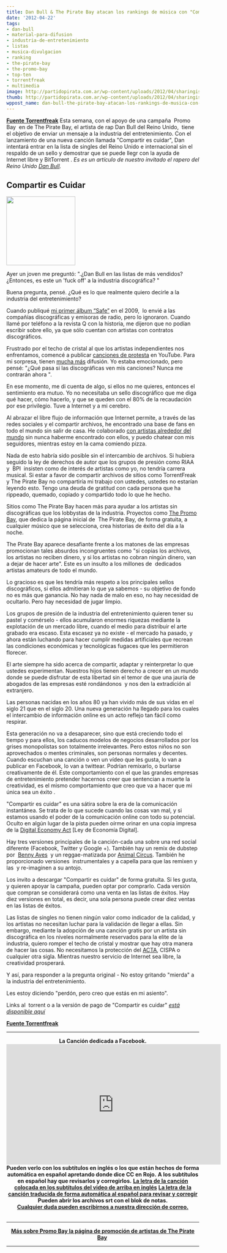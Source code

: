 ```yaml
---
title: Dan Bull & The Pirate Bay atacan los rankings de música con "Compartir es cuidar"
date: '2012-04-22'
tags:
- dan-bull
- material-para-difusion
- industria-de-entretenimiento
- listas
- musica-divulgacion
- ranking
- the-pirate-bay
- the-promo-bay
- top-ten
- torrentfreak
- multimedia
image: http://partidopirata.com.ar/wp-content/uploads/2012/04/sharingiscaring.jpg
thumb: http://partidopirata.com.ar/wp-content/uploads/2012/04/sharingiscaring-150x150.jpg
wppost_name: dan-bull-the-pirate-bay-atacan-los-rankings-de-musica-con-compartir-es-cuidar
---
```


<strong><a href="https://torrentfreak.com/dan-bull-pirate-bay-attack-the-charts-with-sharing-is-caring-120422/" target="_blank">Fuente Torrentfreak</a></strong>
Esta semana, con el apoyo de una campaña  Promo Bay  en de The Pirate Bay, el artista de rap Dan Bull del Reino Unido,  tiene el objetivo de enviar un mensaje a la industria del entretenimiento. Con el lanzamiento de una nueva canción llamada "Compartir es cuidar", Dan intentará entrar en la lista de singles del Reino Unido e internacional sin el respaldo de un sello y demostrar que se puede llegr con la ayuda de Internet libre y BitTorrent .
<em>Es es un artículo de nuestro invitado el rapero del Reino Unido <a href="http://itsdanbull.com/">Dan Bull</a>.</em>
<h2>Compartir es Cuidar</h2>
<a href="http://partidopirata.com.ar/wp-content/uploads/2012/04/sharingiscaring.jpg"><img class="size-full wp-image-4160" title="sharingiscaring" src="http://partidopirata.com.ar/wp-content/uploads/2012/04/sharingiscaring.jpg" alt="" width="180" height="180" /></a>


Ayer un joven me preguntó: ".¿Dan Bull en las listas de más vendidos? ¿Entonces, es este un 'fuck off' a la industria discográfica? "

Buena pregunta, pensé. ¿Qué es lo que realmente quiero decirle a la industria del entretenimiento?

Cuando publiqué <a href="http://www.youtube.com/playlist?list=PL4A69A412A2320BEE&amp;feature=mh_lolz">mi primer álbum “Safe”</a> en el 2009,  lo envié a las compañías discográficas y emisoras de radio, pero lo ignoraron. Cuando llamé por teléfono a la revista Q con la historia, me dijeron que no podían escribir sobre ello, ya que sólo cuentan con artistas con contratos discográficos.

Frustrado por el techo de cristal al que los artistas independientes nos enfrentamos, comencé a publicar <a href="http://www.youtube.com/watch?v=HL9-esIM2CY">canciones de protesta</a> en YouTube. Para mi sorpresa, tienen <a href="http://www.youtube.com/watch?v=EAib4WLX67I">mucha más</a> difusión. Yo estaba emocionado, pero pensé: "¿Qué pasa si las discográficas ven mis canciones? Nunca me contrarán ahora ".

En ese momento, me di cuenta de algo, si ellos no me quieres, entonces el sentimiento era mutuo. Yo no necesitaba un sello discográfico que me diga qué hacer, cómo hacerlo, y que se queden con el 80% de la recaudación por ese privilegio. Tuve a Internet y a mi cerebro.

Al abrazar el libre flujo de información que Internet permite, a través de las redes sociales y el compartir archivos, he encontrado una base de fans en todo el mundo sin salir de casa. He colaborado <a href="http://www.youtube.com/watch?v=5MtZGB5dWLE">con artistas alrededor del mundo</a> sin nunca haberme encontrado con ellos, y puedo chatear con mis seguidores, mientras estoy en la cama comiendo pizza.

Nada de esto habría sido posible sin el intercambio de archivos. Si hubiera seguido la ley de derechos de autor que los grupos de presión como RIAA y  BPI  insisten como de interés de artistas como yo, no tendría carrera musical. Si estar a favor de compartir archivos de sitios como TorrentFreak y The Pirate Bay no compartiría mi trabajo con ustedes, ustedes no estarían leyendo esto. Tengo una deuda de gratitud con cada persona que ha rippeado, quemado, copiado y compartido todo lo que he hecho.

Sitios como The Pirate Bay hacen más para ayudar a los artistas sin discográficas que los lobbystas de la industria. Proyectos como <a href="http://thepiratebay.se/promo">The Promo Bay</a>, que dedica la página inicial de  The Pirate Bay, de forma gratuita, a cualquier músico que se selecciona, crea historias de éxito del día a la  noche.

The Pirate Bay aparece desafiante frente a los matones de las empresas promocionan tales absurdos incongruentes como "si copias los archivos, los artistas no reciben dinero, y si los artistas no cobran ningún dinero, van a dejar de hacer arte". Este es un insulto a los millones de  dedicados artistas amateurs de todo el mundo.

Lo gracioso es que les tendría más respeto a los principales sellos discográficos, si ellos admitieran lo que ya sabemos - su objetivo de fondo no es más que ganancia. No hay nada de malo en eso, no hay necesidad de ocultarlo. Pero hay necesidad de jugar limpio.

Los grupos de presión de la industria del entretenimiento quieren tener su pastel y comérselo - ellos acumularon enormes riquezas mediante la explotación de un mercado libre, cuando el medio para distribuir el arte grabado era escaso. Esta escasez ya no existe - el mercado ha pasado, y ahora están luchando para hacer cumplir medidas artificiales que recrean las condiciones económicas y tecnológicas fugaces que les permitieron florecer.

El arte siempre ha sido acerca de compartir, adaptar y reinterpretar lo que ustedes experimentan. Nuestros hijos tienen derecho a crecer en un mundo donde se puede disfrutar de esta libertad sin el temor de que una jauría de abogados de las empresas esté rondándonos  y nos den la extradición al extranjero.

Las personas nacidas en los años 80 ya han vivido más de sus vidas en el siglo 21 que en el siglo 20. Una nueva generación ha llegado para los cuales el intercambio de información online es un acto reflejo tan fácil como respirar.

Esta generación no va a desaparecer, sino que está creciendo todo el tiempo y para ellos, los caducos modelos de negocios desarrollados por los grises monopolistas son totalmente irrelevantes. Pero estos niños no son aprovechados o mentes criminales, son personas normales y decentes. Cuando escuchan una canción o ven un vídeo que les gusta, lo van a publicar en Facebook, lo van a twittear. Podrían remixarlo, o burlarse creativamente de él. Este comportamiento con el que las grandes empresas de entretenimiento pretender hacernos creer que sentencian a muerte la creatividad, es el mismo comportamiento que creo que va a hacer que mi única sea un éxito .

"Compartir es cuidar" es una sátira sobre la era de la comunicación instantánea. Se trata de lo que sucede cuando las cosas van mal, y si estamos usando el poder de la comunicación online con todo su potencial. Oculto en algún lugar de la pista pueden oírme orinar en una copia impresa de la <a href="http://www.youtube.com/watch?v=6_P4lJD_OPI">Digital Economy Act</a> [Ley de Economía Digital].

Hay tres versiones principales de la canción-cada una sobre una red social diferente (Facebook, Twitter y Google +). También hay un remix de dubstep por  <a href="http://www.facebook.com/BennyAvesMusic">Benny Aves</a>  y un reggae-matizada por <a href="http://www.facebook.com/animalcircus">Animal Circus</a>. También he proporcionado versiones  instrumentales y a capella para que las remixen y las  y re-imaginen a su antojo.

Los invito a descargar "Compartir es cuidar" de forma gratuita. Si les gusta, y quieren apoyar la campaña, pueden optar por comprarlo. Cada versión que compran se considerará como una venta en las listas de éxitos. Hay diez versiones en total, es decir, una sola persona puede crear diez ventas en las listas de éxitos.

Las listas de singles no tienen ningún valor como indicador de la calidad, y los artistas no necesitan luchar para la validación de llegar a ellas. Sin embargo, mediante la adopción de una canción gratis por un artista sin discográfica en los niveles normalmente reservados para la elite de la industria, quiero romper el techo de cristal y mostrar que hay otra manera de hacer las cosas. No necesitamos la protección del <a href="http://www.youtube.com/watch?v=elUwRb4DroU">ACTA</a>, CISPA o cualquier otra sigla. Mientras nuestro servicio de Internet sea libre, la creatividad prosperará.

Y así, para responder a la pregunta original - No estoy gritando "mierda" a la industria del entretenimiento.

Les estoy diciendo "perdón, pero creo que estás en mi asiento".

Links al  torrent o a la versión de pago de "Compartir es cuidar" <em><a href="http://itsdanbull.com/single">está disponible aquí</a></em>

<strong><a href="https://torrentfreak.com/dan-bull-pirate-bay-attack-the-charts-with-sharing-is-caring-120422/" target="_blank">Fuente Torrentfreak</a>
</strong>

<hr />

<center><strong>La Canción dedicada a Facebook.</strong></center><center>
<iframe src="http://www.youtube.com/embed/tsx8tlKFEcM" frameborder="0" width="560" height="315"></iframe>
<strong>Pueden verlo con los subtítulos en inglés o los que están hechos de forma automática en español apretando donde dice CC en Rojo.</strong>
<strong> A los subtítulos en español hay que revisarlos y corregirlos.</strong>
<strong> <a href="https://rapidshare.com/#!download|487p6|2811841497|danbull.srt|7" target="_blank">La letra de la canción colocada en los subtítulos del video de arriba en inglés</a></strong>
<strong> <a href="https://rapidshare.com/files/4210634869/danbulles.srt" target="_blank">La letra de la canción traducida de forma automática al español para revisar y corregir</a></strong></center><center><strong>Pueden abrir los archivos srt con el blok de notas.</strong></center><center><strong><a href="http://partidopirata.com.ar/contacto">Cualquier duda pueden escribirnos a nuestra dirección de correo.</a></strong></center>&nbsp;

<hr />
<p style="text-align: center;"><strong><a href="http://partidopirata.com.ar/3811/mas-de-5000-artistas-en-la-cola-de-the-pirate-bay-promotion">Más sobre Promo Bay la página de promoción de artistas de The Pirate Bay</a> </strong></p>


<hr />
